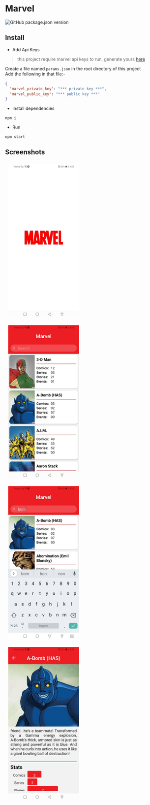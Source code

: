 # Marvel

![GitHub package.json version](https://img.shields.io/github/package-json/v/RubinderS/Marvel-React-Native?style=flat-square)

## Install

- Add Api Keys

> this project require marvel api keys to run, generate yours [here](https://developer.marvel.com/account)

Create a file named `params.json` in the root directory of this project  
Add the following in that file:-

```json
{
  "marvel_private_key": "*** private key ***",
  "marvel_public_key": "*** public key ***"
}
```

- Install dependencies

```
npm i
```

- Run

```
npm start
```

## Screenshots

<p float="left">
  <img src="./assets/screenshots/splash.jpg" alt="Splash" height="500" style="margin:10px" />
  <img src="./assets/screenshots/search.jpg" alt="Search" height="500" style="margin:10px"  />
  <img src="./assets/screenshots/keyboard.jpg" alt="Keyboard" height="500" style="margin:10px"  />  
  <img src="./assets/screenshots/info.jpg" alt="info" height="500" style="margin:10px"  />
</p>
